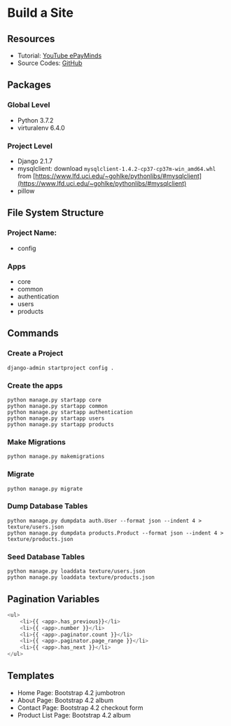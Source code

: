 # Build a Site

## Resources

- Tutorial: [YouTube ePayMinds](https://www.youtube.com/watch?v=5bTvseLFkAo&list=PLV2_Iivd4jxYVDWCcxmccusNaUx2kWCg1)
- Source Codes: [GitHub](https://github.com/codingforentrepreneurs/eCommerce)

## Packages

### Global Level

- Python 3.7.2
- virturalenv 6.4.0

### Project Level

- Django 2.1.7
- mysqlclient: download `mysqlclient‑1.4.2‑cp37‑cp37m‑win_amd64.whl` from [https://www.lfd.uci.edu/~gohlke/pythonlibs/#mysqlclient](https://www.lfd.uci.edu/~gohlke/pythonlibs/#mysqlclient)
- pillow

## File System Structure

### Project Name:

- config

### Apps

- core
- common
- authentication
- users
- products

## Commands

### Create a Project

```shell
django-admin startproject config .
```

### Create the apps

```shell
python manage.py startapp core
python manage.py startapp common
python manage.py startapp authentication
python manage.py startapp users
python manage.py startapp products
```

### Make Migrations

```shell
python manage.py makemigrations
```

### Migrate

```shell
python manage.py migrate
```

### Dump Database Tables

```shell
python manage.py dumpdata auth.User --format json --indent 4 > texture/users.json
python manage.py dumpdata products.Product --format json --indent 4 > texture/products.json
```

### Seed Database Tables

```shell
python manage.py loaddata texture/users.json
python manage.py loaddata texture/products.json
```

## Pagination Variables

```python
<ul>
    <li>{{ <app>.has_previous}}</li>
    <li>{{ <app>.number }}</li>
    <li>{{ <app>.paginator.count }}</li>
    <li>{{ <app>.paginator.page_range }}</li>
    <li>{{ <app>.has_next }}</li>
</ul>
```

## Templates

- Home Page: Bootstrap 4.2 jumbotron
- About Page: Bootstrap 4.2 album
- Contact Page: Bootstrap 4.2 checkout form
- Product List Page: Bootstrap 4.2 album
